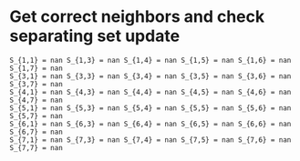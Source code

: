 # Get correct neighbors and check separating set update

    S_{1,1} = nan S_{1,3} = nan S_{1,4} = nan S_{1,5} = nan S_{1,6} = nan S_{1,7} = nan 
    S_{3,1} = nan S_{3,3} = nan S_{3,4} = nan S_{3,5} = nan S_{3,6} = nan S_{3,7} = nan 
    S_{4,1} = nan S_{4,3} = nan S_{4,4} = nan S_{4,5} = nan S_{4,6} = nan S_{4,7} = nan 
    S_{5,1} = nan S_{5,3} = nan S_{5,4} = nan S_{5,5} = nan S_{5,6} = nan S_{5,7} = nan 
    S_{6,1} = nan S_{6,3} = nan S_{6,4} = nan S_{6,5} = nan S_{6,6} = nan S_{6,7} = nan 
    S_{7,1} = nan S_{7,3} = nan S_{7,4} = nan S_{7,5} = nan S_{7,6} = nan S_{7,7} = nan 

